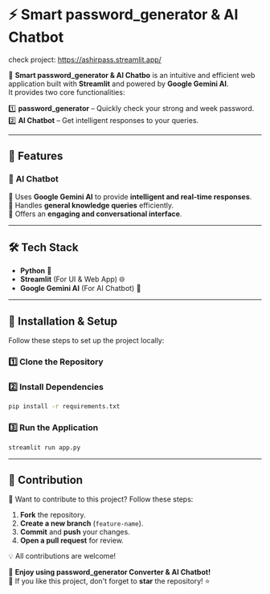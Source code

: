 # ⚡ Smart password_generator & AI Chatbot  
check project: https://ashirpass.streamlit.app/

🚀 **Smart password_generator & AI Chatbo** is an intuitive and efficient web application built with **Streamlit** and powered by **Google Gemini AI**.  
It provides two core functionalities:  

1️⃣ **password_generator** – Quickly check your strong and week password.  
2️⃣ **AI Chatbot** – Get intelligent responses to your queries.  

---

## 📌 Features  

### 🤖 **AI Chatbot**  
🔹 Uses **Google Gemini AI** to provide **intelligent and real-time responses**.  
🔹 Handles **general knowledge queries** efficiently.  
🔹 Offers an **engaging and conversational interface**.  

---

## 🛠️ Tech Stack  
- **Python** 🐍  
- **Streamlit** (For UI & Web App) 🌐  
- **Google Gemini AI** (For AI Chatbot) 🤖  

---

## 🚀 Installation & Setup  

Follow these steps to set up the project locally:  

### 1️⃣ Clone the Repository  
### 2️⃣ Install Dependencies  
```sh
pip install -r requirements.txt
```

### 3️⃣ Run the Application  
```sh
streamlit run app.py
```



---

## 🤝 Contribution  
🎯 Want to contribute to this project? Follow these steps:  

1. **Fork** the repository.  
2. **Create a new branch** (`feature-name`).  
3. **Commit** and **push** your changes.  
4. **Open a pull request** for review.  

💡 All contributions are welcome!  
  

🚀 **Enjoy using password_generator Converter & AI Chatbot!**  
🌟 If you like this project, don't forget to **star** the repository! ⭐
